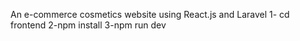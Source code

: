An e-commerce cosmetics website using React.js and Laravel
1- cd frontend
2-npm install
3-npm run dev
